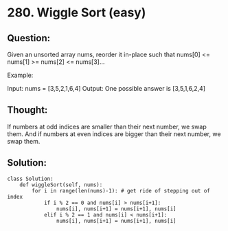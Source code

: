 # 280. Wiggle Sort \(easy\)

## Question:

Given an unsorted array nums, reorder it in-place such that nums\[0\] &lt;= nums\[1\] &gt;= nums\[2\] &lt;= nums\[3\]…

Example:

Input: nums = \[3,5,2,1,6,4\] Output: One possible answer is \[3,5,1,6,2,4\]

## Thought:

If numbers at odd indices are smaller than their next number, we swap them. And if numbers at even indices are bigger than their next number, we swap them.

## Solution:

```text
class Solution:
    def wiggleSort(self, nums):
        for i in range(len(nums)-1): # get ride of stepping out of index
            if i % 2 == 0 and nums[i] > nums[i+1]:
                nums[i], nums[i+1] = nums[i+1], nums[i]
            elif i % 2 == 1 and nums[i] < nums[i+1]:
                nums[i], nums[i+1] = nums[i+1], nums[i]
```


